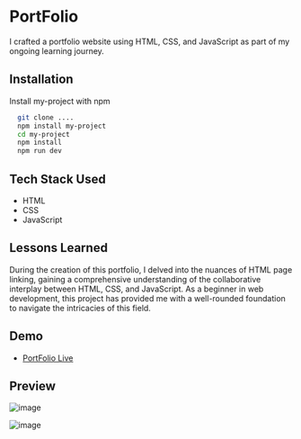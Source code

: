 
# PortFolio
I crafted a portfolio website using HTML, CSS, and JavaScript as part of my ongoing learning journey.


## Installation

Install my-project with npm

```bash
  git clone ....
  npm install my-project
  cd my-project
  npm install 
  npm run dev
```
    
## Tech Stack Used
- HTML 
- CSS
- JavaScript  




## Lessons Learned
During the creation of this portfolio, I delved into the nuances of HTML page linking, gaining a comprehensive understanding of the collaborative interplay between HTML, CSS, and JavaScript. As a beginner in web development, this project has provided me with a well-rounded foundation to navigate the intricacies of this field.


## Demo
- [PortFolio Live](https://portfolio-01-9wkx.onrender.com)


## Preview
![image](https://github.com/vineet-53/personal_portfolio/assets/116667797/3216e45b-584c-42a8-836f-3a9616a19992)

![image](https://github.com/vineet-53/personal_portfolio/assets/116667797/e3361a8d-f0b6-4f39-85cf-d1c821ce49af)

